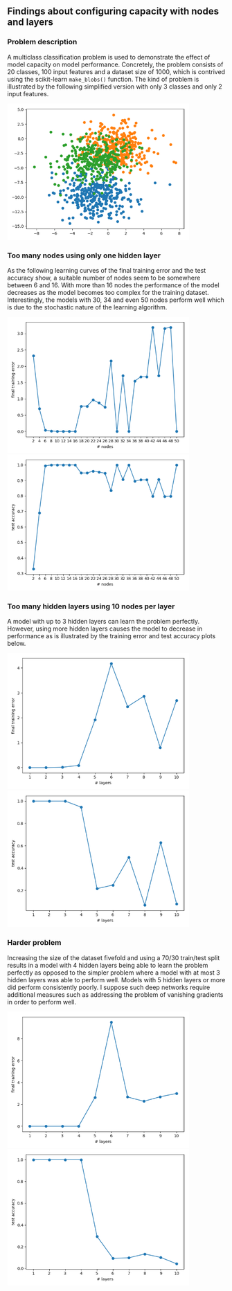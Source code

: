 ## Findings about configuring capacity with nodes and layers

### Problem description

A multiclass classification problem is used to demonstrate the effect of model capacity on model performance. Concretely,
the problem consists of 20 classes, 100 input features and a dataset size of 1000, which is contrived using the
scikit-learn `make_blobs()` function. The kind of problem is illustrated by the following simplified version with only 3
classes and only 2 input features.

<img src="images/problem.png" width="420">

### Too many nodes using only one hidden layer

As the following learning curves of the final training error and the test accuracy show, a suitable number of nodes seem
to be somewhere between 6 and 16. With more than 16 nodes the performance of the model decreases as the model becomes
too complex for the training dataset. Interestingly, the models with 30, 34 and even 50 nodes perform well which is due
to the stochastic nature of the learning algorithm.

<img src="images/ext_too_many_nodes_loss.png" width="420"> <img src="images/ext_too_many_nodes_accuracy.png" width="420">

### Too many hidden layers using 10 nodes per layer

A model with up to 3 hidden layers can learn the problem perfectly. However, using more hidden layers causes the model
to decrease in performance as is illustrated by the training error and test accuracy plots below.

<img src="images/ext_too_many_hidden_layers_loss.png" width="420"> <img src="images/ext_too_many_hidden_layers_accuracy.png" width="420">

### Harder problem

Increasing the size of the dataset fivefold and using a 70/30 train/test split results in a model with 4 hidden layers
being able to learn the problem perfectly as opposed to the simpler problem where a model with at most 3 hidden layers
was able to perform well. Models with 5 hidden layers or more did perform consistently poorly. I suppose such deep
networks require additional measures such as addressing the problem of vanishing gradients in order to perform well.

<img src="images/ext_harder_problem_loss.png" width="420"> <img src="images/ext_harder_problem_accuracy.png" width="420">
